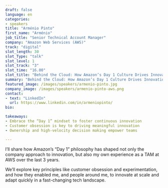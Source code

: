 ```yaml
---
draft: false
language: en
categories:
- speakers
title: "Arménio Pinto"
first_name: "Arménio"
job_title: "Senior Technical Account Manager"
company: "Amazon Web Services (AWS)"
track: "digital"
slot_length: 30
slot_Type: "talk"
slot_level: 1
slot_track: "3"
slot_time: "16.00"
slot_title: "Behind the Cloud: How Amazon’s Day 1 Culture Drives Innovation at AWS"
summary: "Behind the Cloud: How Amazon’s Day 1 Culture Drives Innovation at AWS"
featured_image: /images/speakers/armenio-pinto.jpg
company_image: /images/speakers/armenio-pinto-aws.png
contact:
- text: "LinkedIn"
  url: https://www.linkedin.com/in/armeniopinto/
bio:

takeaways:
- Embrace the “Day 1” mindset to foster continuous innovation
- Customer obsession is key to driving meaningful innovation
- Ownership and high-velocity decision making empower teams

---
```


I’ll share how Amazon’s “Day 1” philosophy has shaped not only the company approach to innovation, but also my own experience as a TAM at AWS over the last 3 years. 

We’ll explore key principles like customer obsession and experimentation, and how they enabled me, and people around me, to innovate at scale and adapt quickly in a fast-changing tech landscape.
